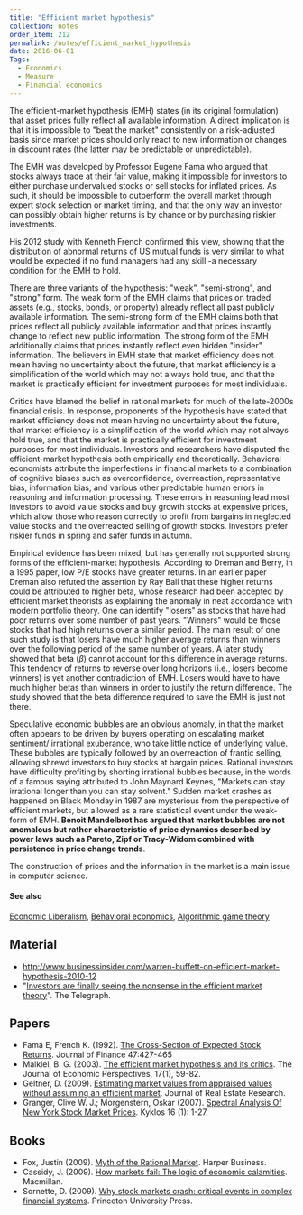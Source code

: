 ```yaml
---
title: "Efficient market hypothesis"
collection: notes
order_item: 212
permalink: /notes/efficient_market_hypothesis
date: 2016-06-01
Tags:
  - Economics
  - Measure
  - Financial economics
---
```


The efficient-market hypothesis (EMH) states (in its original formulation) that asset prices fully reflect all available information. A direct implication is that it is impossible to "beat the market" consistently on a risk-adjusted basis since market prices should only react to new information or changes in discount rates (the latter may be predictable or unpredictable).

The EMH was developed by Professor Eugene Fama who argued that stocks always trade at their fair value, making it impossible for investors to either purchase undervalued stocks or sell stocks for inflated prices. As such, it should be impossible to outperform the overall market through expert stock selection or market timing, and that the only way an investor can possibly obtain higher returns is by chance or by purchasing riskier investments.

His 2012 study with Kenneth French confirmed this view, showing that the distribution of abnormal returns of US mutual funds is very similar to what would be expected if no fund managers had any skill -a necessary condition for the EMH to hold.

There are three variants of the hypothesis: "weak", "semi-strong", and "strong" form. The weak form of the EMH claims that prices on traded assets (e.g., stocks, bonds, or property) already reflect all past publicly available information. The semi-strong form of the EMH claims both that prices reflect all publicly available information and that prices instantly change to reflect new public information. The strong form of the EMH additionally claims that prices instantly reflect even hidden "insider" information.
The believers in EMH state that market efficiency does not mean having no uncertainty about the future, that market efficiency is a simplification of the world which may not always hold true, and that the market is practically efficient for investment purposes for most individuals.

Critics have blamed the belief in rational markets for much of the late-2000s financial crisis. In response, proponents of the hypothesis have stated that market efficiency does not mean having no uncertainty about the future, that market efficiency is a simplification of the world which may not always hold true, and that the market is practically efficient for investment purposes for most individuals. Investors and researchers have disputed the efficient-market hypothesis both empirically and theoretically. Behavioral economists attribute the imperfections in financial markets to a combination of cognitive biases such as overconfidence, overreaction, representative bias, information bias, and various other predictable human errors in reasoning and information processing. These errors in reasoning lead most investors to avoid value stocks and buy growth stocks at expensive prices, which allow those who reason correctly to profit from bargains in neglected value stocks and the overreacted selling of growth stocks. Investors prefer riskier funds in spring and safer funds in autumn.

Empirical evidence has been mixed, but has generally not supported strong forms of the efficient-market hypothesis. According to Dreman and Berry, in a 1995 paper, low P/E stocks have greater returns. In an earlier paper Dreman also refuted the assertion by Ray Ball that these higher returns could be attributed to higher beta, whose research had been accepted by efficient market theorists as explaining the anomaly in neat accordance with modern portfolio theory.
One can identify "losers" as stocks that have had poor returns over some number of past years. "Winners" would be those stocks that had high returns over a similar period. The main result of one such study is that losers have much higher average returns than winners over the following period of the same number of years. A later study showed that beta ($\beta$) cannot account for this difference in average returns. This tendency of returns to reverse over long horizons (i.e., losers become winners) is yet another contradiction of EMH. Losers would have to have much higher betas than winners in order to justify the return difference. The study showed that the beta difference required to save the EMH is just not there.

Speculative economic bubbles are an obvious anomaly, in that the market often appears to be driven by buyers operating on escalating market sentiment/ irrational exuberance, who take little notice of underlying value. These bubbles are typically followed by an overreaction of frantic selling, allowing shrewd investors to buy stocks at bargain prices. Rational investors have difficulty profiting by shorting irrational bubbles because, in the words of a famous saying attributed to John Maynard Keynes, "Markets can stay irrational longer than you can stay solvent." Sudden market crashes as happened on Black Monday in 1987 are mysterious from the perspective of efficient markets, but allowed as a rare statistical event under the weak-form of EMH. **Benoit Mandelbrot has argued that market bubbles are not anomalous but rather characteristic of price dynamics described by power laws such as Pareto, Zipf or Tracy-Widom combined with persistence in price change trends**.

The construction of prices and the information in the market is a main issue in computer science.


#### See also
[Economic Liberalism](/notes/economic_liberalism), [Behavioral economics](/notes/behavioral_economics), [Algorithmic game theory](/notes/algorithmic_game_theory)


## Material
* http://www.businessinsider.com/warren-buffett-on-efficient-market-hypothesis-2010-12
* "[Investors are finally seeing the nonsense in the efficient market theory](http://www.telegraph.co.uk/finance/comment/tom-stevenson/5562355/Investors-are-finally-seeing-the-nonsense-in-the-efficient-market-theory.html)". The Telegraph.


## Papers
* Fama E, French K. (1992). [The Cross-Section of Expected Stock Returns](http://home.cerge-ei.cz/petrz/GDN/Fama_French_92.pdf). Journal of Finance 47:427-465
* Malkiel, B. G. (2003). [The efficient market hypothesis and its critics](http://www.vixek.com/Efficient%20Market%20Hypothesis%20and%20its%20Critics%20-%20Malkiel.pdf). The Journal of Economic Perspectives, 17(1), 59-82.
* Geltner, D. (2009). [Estimating market values from appraised values without assuming an efficient market](http://www.grbestpractices.org/sites/grbestpractices.org/files/Estimating%20market%20values%20from%20appraised%20values%20without%20assuming%20an%20efficient%20market.pdf). Journal of Real Estate Research.
* Granger, Clive W. J.; Morgenstern, Oskar (2007). [Spectral Analysis Of New York Stock Market Prices](http://www.princeton.edu/~erp/ERParchives/archivepdfs/M45.pdf). Kyklos 16 (1): 1-27.


## Books
* Fox, Justin (2009). [Myth of the Rational Market](https://www.goodreads.com/book/show/4749235-the-myth-of-the-rational-market). Harper Business.
* Cassidy, J. (2009). [How markets fail: The logic of economic calamities](https://www.goodreads.com/book/show/6691186-how-markets-fail). Macmillan.
* Sornette, D. (2009). [Why stock markets crash: critical events in complex financial systems](https://www.goodreads.com/book/show/2603057-why-stock-markets-crash). Princeton University Press.


